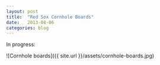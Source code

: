 ```yaml
---
layout: post
title:  "Red Sox Cornhole Boards"
date:   2013-08-06
categories: blog
---
```


In progress:

![Cornhole boards]({{ site.url }}/assets/cornhole-boards.jpg)